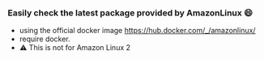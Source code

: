 ### Easily check the latest package provided by AmazonLinux :smile:

* using the official docker image https://hub.docker.com/_/amazonlinux/
* require docker.
* :warning: This is not for Amazon Linux 2

